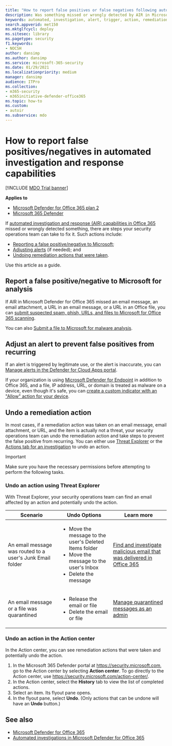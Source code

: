 ```yaml
---
title: "How to report false positives or false negatives following automated investigation in Microsoft Defender for Office 365"
description: Was something missed or wrongly detected by AIR in Microsoft Defender for Office 365? Learn how to submit false positives or false negatives to Microsoft for analysis.
keywords: automated, investigation, alert, trigger, action, remediation, false positive, false negative
search.appverid: met150
ms.mktglfcycl: deploy
ms.sitesec: library
ms.pagetype: security
f1.keywords: 
- NOCSH
author: dansimp
ms.author: dansimp
ms.service: microsoft-365-security
ms.date: 01/29/2021
ms.localizationpriority: medium
manager: dansimp
audience: ITPro
ms.collection: 
- m365-security
- m365initiative-defender-office365
ms.topic: how-to
ms.custom: 
- autoir
ms.subservice: mdo
---
```


# How to report false positives/negatives in automated investigation and response capabilities

[!INCLUDE [MDO Trial banner](../includes/mdo-trial-banner.md)]

**Applies to**
- [Microsoft Defender for Office 365 plan 2](defender-for-office-365.md)
- [Microsoft 365 Defender](../defender/microsoft-365-defender.md)

If [automated investigation and response (AIR) capabilities in Office 365](automated-investigation-response-office.md) missed or wrongly detected something, there are steps your security operations team can take to fix it. Such actions include:

- [Reporting a false positive/negative to Microsoft](#report-a-false-positivenegative-to-microsoft-for-analysis);
- [Adjusting alerts](#adjust-an-alert-to-prevent-false-positives-from-recurring) (if needed); and
- [Undoing remediation actions that were taken](#undo-a-remediation-action).

Use this article as a guide.

## Report a false positive/negative to Microsoft for analysis

If AIR in Microsoft Defender for Office 365 missed an email message, an email attachment, a URL in an email message, or a URL in an Office file, you can [submit suspected spam, phish, URLs, and files to Microsoft for Office 365 scanning](admin-submission.md).

You can also [Submit a file to Microsoft for malware analysis](https://www.microsoft.com/wdsi/filesubmission).

## Adjust an alert to prevent false positives from recurring

If an alert is triggered by legitimate use, or the alert is inaccurate, you can [Manage alerts in the Defender for Cloud Apps portal](/cloud-app-security/managing-alerts).

If your organization is using [Microsoft Defender for Endpoint](/windows/security/threat-protection) in addition to Office 365, and a file, IP address, URL, or domain is treated as malware on a device, even though it's safe, you can [create a custom indicator with an "Allow" action for your device](/windows/security/threat-protection/microsoft-defender-atp/manage-indicators).

## Undo a remediation action

In most cases, if a remediation action was taken on an email message, email attachment, or URL, and the item is actually not a threat, your security operations team can undo the remediation action and take steps to prevent the false positive from recurring. You can either use [Threat Explorer](#undo-an-action-using-threat-explorer) or the [Actions tab for an investigation](#undo-an-action-in-the-action-center) to undo an action.

> [!IMPORTANT]
> Make sure you have the necessary permissions before attempting to perform the following tasks.

### Undo an action using Threat Explorer

With Threat Explorer, your security operations team can find an email affected by an action and potentially undo the action.

|Scenario|Undo Options|Learn more|
|---|---|---|
|An email message was routed to a user's Junk Email folder|<ul><li>Move the message to the user's Deleted Items folder</li><li>Move the message to the user's Inbox</li><li>Delete the message</li></ul>|[Find and investigate malicious email that was delivered in Office 365](investigate-malicious-email-that-was-delivered.md)|
|An email message or a file was quarantined|<ul><li>Release the email or file</li><li> Delete the email or file</li></ul>|[Manage quarantined messages as an admin](manage-quarantined-messages-and-files.md)|

### Undo an action in the Action center

In the Action center, you can see remediation actions that were taken and potentially undo the action.

1. In the Microsoft 365 Defender portal at <https://security.microsoft.com>, go to the Action center by selecting **Action center**. To go directly to the Action center, use <https://security.microsoft.com/action-center/>.
2. In the Action center, select the **History** tab to view the list of completed actions.
3. Select an item. Its flyout pane opens.
4. In the flyout pane, select **Undo**. (Only actions that can be undone will have an **Undo** button.)

## See also

- [Microsoft Defender for Office 365](defender-for-office-365.md)
- [Automated investigations in Microsoft Defender for Office 365](office-365-air.md)
